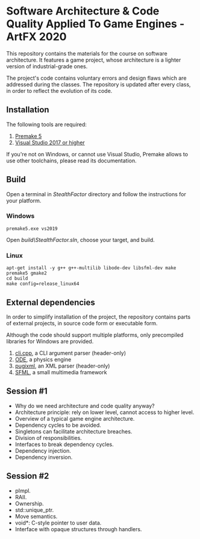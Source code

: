 # Software Architecture & Code Quality Applied To Game Engines - ArtFX 2020

This repository contains the materials for the course on software architecture. It features a game project, whose architecture is a lighter version of industrial-grade ones.

The project's code contains voluntary errors and design flaws which are addressed during the classes. The repository is updated after every class, in order to reflect the evolution of its code.

## Installation

The following tools are required:

1. [Premake 5](https://premake.github.io/download.html)
2. [Visual Studio 2017 or higher](https://www.visualstudio.com/downloads/)

If you're not on Windows, or cannot use Visual Studio, Premake allows to use other toolchains, please read its documentation.

## Build

Open a terminal in _StealthFactor_ directory and follow the instructions for your platform.

### Windows

    premake5.exe vs2019

Open _build\StealthFactor.sln_, choose your target, and build.

### Linux

    apt-get install -y g++ g++-multilib libode-dev libsfml-dev make
    premake5 gmake2
    cd build
    make config=release_linux64

## External dependencies

In order to simplify installation of the project, the repository contains parts of external projects, in source code form or executable form.

Although the code should support multiple platforms, only precompiled libraries for Windows are provided.

1. [cli.cpp](https://github.com/KoltesDigital/cli.cpp), a CLI argument parser (header-only)
2. [ODE](http://www.ode.org/), a physics engine
3. [pugixml](http://pugixml.org/), an XML parser (header-only)
4. [SFML](https://www.sfml-dev.org/), a small multimedia framework

## Session #1

- Why do we need architecture and code quality anyway?
- Architecture principle: rely on lower level, cannot access to higher level.
- Overview of a typical game engine architecture.
- Dependency cycles to be avoided.
- Singletons can facilitate architecture breaches.
- Division of responsibilities.
- Interfaces to break dependency cycles.
- Dependency injection.
- Dependency inversion.

## Session #2

- pImpl.
- RAII.
- Ownership.
- std::unique_ptr.
- Move semantics.
- void\*: C-style pointer to user data.
- Interface with opaque structures through handlers.
